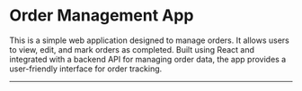 # Order Management App

This is a simple web application designed to manage orders. It allows users to view, edit, and mark orders as completed. Built using React and integrated with a backend API for managing order data, the app provides a user-friendly interface for order tracking.

---
